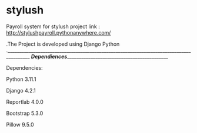 # stylush
Payroll system for stylush
project link : http://stylushpayroll.pythonanywhere.com/

.The Project is developed using Django Python
.________________________________________________________________________________________
_________________Dependiences____________________________________________________________

Dependencies:

Python 3.11.1

Django 4.2.1

Reportlab 4.0.0

Bootstrap 5.3.0

Pillow 9.5.0
